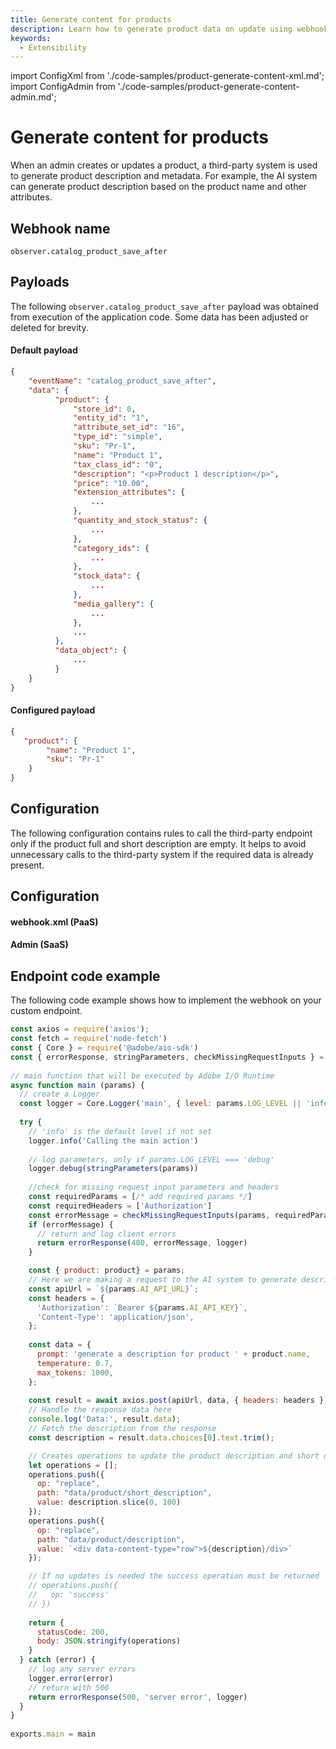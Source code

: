 ```yaml
---
title: Generate content for products
description: Learn how to generate product data on update using webhooks in Adobe Commerce.
keywords:
  - Extensibility
---
```


import ConfigXml from './code-samples/product-generate-content-xml.md';
import ConfigAdmin from './code-samples/product-generate-content-admin.md';

# Generate content for products

When an admin creates or updates a product, a third-party system is used to generate product description and metadata. For example, the AI system can generate product description based on the product name and other attributes.

## Webhook name

`observer.catalog_product_save_after`

## Payloads

The following `observer.catalog_product_save_after` payload was obtained from execution of the application code. Some data has been adjusted or deleted for brevity.

<CodeBlock slots="heading, code" repeat="2" languages="JSON, JSON" />

#### Default payload

```json
{
    "eventName": "catalog_product_save_after",
    "data": {
          "product": {
              "store_id": 0,
              "entity_id": "1",
              "attribute_set_id": "16",
              "type_id": "simple",
              "sku": "Pr-1",
              "name": "Product 1",
              "tax_class_id": "0",
              "description": "<p>Product 1 description</p>",
              "price": "10.00",
              "extension_attributes": {
                  ...
              },
              "quantity_and_stock_status": {
                  ...
              },
              "category_ids": {
                  ...
              },
              "stock_data": {
                  ...
              },
              "media_gallery": {
                  ...
              },
              ...
          },
          "data_object": {
              ...
          }
    }
}
```

#### Configured payload

```json
{
   "product": {
        "name": "Product 1",
        "sku": "Pr-1"
    }
}
```

## Configuration

The following configuration contains rules to call the third-party endpoint only if the product full and short description are empty. It helps to avoid unnecessary calls to the third-party system if the required data is already present.

## Configuration

<TabsBlock orientation="horizontal" slots="heading, content" theme="light" repeat="2" />

#### webhook.xml (PaaS)

<ConfigXml/>

#### Admin (SaaS)

<ConfigAdmin/>

## Endpoint code example

The following code example shows how to implement the webhook on your custom endpoint.

```js
const axios = require('axios');
const fetch = require('node-fetch')
const { Core } = require('@adobe/aio-sdk')
const { errorResponse, stringParameters, checkMissingRequestInputs } = require('../utils')
 
// main function that will be executed by Adobe I/O Runtime
async function main (params) {
  // create a Logger
  const logger = Core.Logger('main', { level: params.LOG_LEVEL || 'info' })
 
  try {
    // 'info' is the default level if not set
    logger.info('Calling the main action')
 
    // log parameters, only if params.LOG_LEVEL === 'debug'
    logger.debug(stringParameters(params))
 
    //check for missing request input parameters and headers
    const requiredParams = [/* add required params */]
    const requiredHeaders = ['Authorization']
    const errorMessage = checkMissingRequestInputs(params, requiredParams, requiredHeaders)
    if (errorMessage) {
      // return and log client errors
      return errorResponse(400, errorMessage, logger)
    }

    const { product: product} = params;
    // Here we are making a request to the AI system to generate description for the provided product
    const apiUrl = `${params.AI_API_URL}`;
    const headers = {
      'Authorization': `Bearer ${params.AI_API_KEY}`,
      'Content-Type': 'application/json',
    };
    
    const data = {
      prompt: 'generate a description for product ' + product.name,
      temperature: 0.7,
      max_tokens: 1000,
    };
    
    const result = await axios.post(apiUrl, data, { headers: headers });
    // Handle the response data here
    console.log('Data:', result.data);
    // Fetch the description from the response
    const description = result.data.choices[0].text.trim();

    // Creates operations to update the product description and short description
    let operations = [];
    operations.push({
      op: "replace",
      path: "data/product/short_description",
      value: description.slice(0, 100)
    });
    operations.push({
      op: "replace",
      path: "data/product/description",
      value: `<div data-content-type="row">${description}/div>`
    });

    // If no updates is needed the success operation must be returned
    // operations.push({
    //   op: 'success'
    // })  
    
    return {
      statusCode: 200,
      body: JSON.stringify(operations)
    }
  } catch (error) {
    // log any server errors
    logger.error(error)
    // return with 500
    return errorResponse(500, 'server error', logger)
  }
}
 
exports.main = main
```
